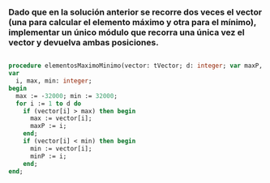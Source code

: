 ### Dado que en la solución anterior se recorre dos veces el vector (una para calcular el elemento máximo y otra para el mínimo), implementar un único módulo que recorra una única vez el vector y devuelva ambas posiciones.
##
```pascal
procedure elementosMaximoMinimo(vector: tVector; d: integer; var maxP, minP: integer);
var
  i, max, min: integer;
begin
  max := -32000; min := 32000;
  for i := 1 to d do
    if (vector[i] > max) then begin
      max := vector[i];
      maxP := i;
    end;
    if (vector[i] < min) then begin
      min := vector[i];
      minP := i;
    end;
end;
```